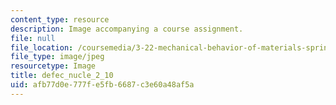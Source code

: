 ```yaml
---
content_type: resource
description: Image accompanying a course assignment.
file: null
file_location: /coursemedia/3-22-mechanical-behavior-of-materials-spring-2008/afb77d0e777fe5fb6687c3e60a48af5a_defec_nucle_2_10.jpg
file_type: image/jpeg
resourcetype: Image
title: defec_nucle_2_10
uid: afb77d0e-777f-e5fb-6687-c3e60a48af5a
---
```

